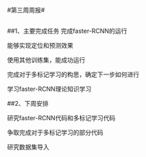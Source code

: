 #第三周周报#


##
##1、主要完成任务
完成faster-RCNN的运行

能够实现定位和预测效果

使用其他训练集，能成功运行

完成对于多标记学习的构思，确定下一步如何进行

学习faster-RCNN理论知识学习

##2、下周安排

研究faster-RCNN代码和多标记学习代码

争取完成对于多标记学习的部分代码

研究数据集导入
